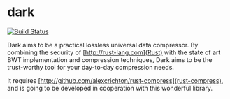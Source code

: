 dark
====

[![Build Status](https://travis-ci.org/kvark/dark.png?branch=master)](https://travis-ci.org/kvark/dark)

Dark aims to be a practical lossless universal data compressor. By combining the security of [http://rust-lang.com](Rust) with the state of art BWT implementation and compression techniques, Dark aims to be the trust-worthy tool for your day-to-day compression needs.

It requires [http://github.com/alexcrichton/rust-compress](rust-compress), and is going to be developed in cooperation with this wonderful library.
